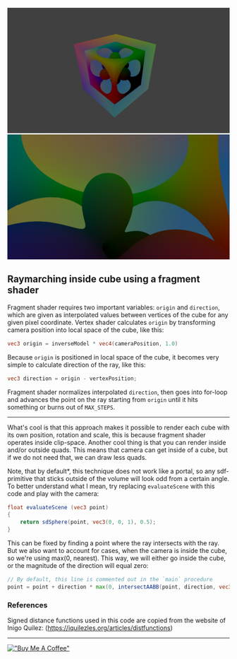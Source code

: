 ![](./media/screenshot-1.png)
![](./media/screenshot-0.png)

## Raymarching inside cube using a fragment shader
Fragment shader requires two important variables: `origin` and `direction`, which are given as interpolated values between vertices of the cube for any given pixel coordinate. Vertex shader calculates `origin` by transforming camera position into local space of the cube, like this:
```glsl
vec3 origin = inverseModel * vec4(cameraPosition, 1.0)
```
Because `origin` is positioned in local space of the cube, it becomes very simple to calculate direction of the ray, like this:
```glsl
vec3 direction = origin - vertexPosition;
```

Fragment shader normalizes interpolated `direction`, then goes into for-loop and advances the point on the ray starting from `origin` until it hits something or burns out of `MAX_STEPS`.

----

What's cool is that this approach makes it possible to render each cube with its own position, rotation and scale, this is because fragment shader operates inside clip-space. Another cool thing is that you can render inside and/or outside quads. This means that camera can get inside of a cube, but if we do not need that, we can draw less quads.

Note, that by default*, this technique does not work like a portal, so any sdf-primitive that sticks outside of the volume will look odd from a certain angle. To better understand what I mean, try replacing `evaluateScene` with this code and play with the camera:
```glsl
float evaluateScene (vec3 point)
{
	return sdSphere(point, vec3(0, 0, 1), 0.5);
}
```
This can be fixed by finding a point where the ray intersects with the ray. But we also want to account for cases, when the camera is inside the cube, so we're using max(0, nearest). This way, we will either go inside the cube, or the magnitude of the direction will equal zero:
```glsl
// By default, this line is commented out in the `main` procedure
point = point + direction * max(0, intersectAABB(point, direction, vec3(-0.5), vec3(+0.5)).x);
```

### References
Signed distance functions used in this code are copied from the website of Inigo Quilez: (https://iquilezles.org/articles/distfunctions)

----

[!["Buy Me A Coffee"](https://www.buymeacoffee.com/assets/img/custom_images/orange_img.png)](https://www.buymeacoffee.com/kallisto56)